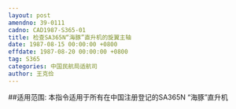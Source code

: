 ```yaml
---
layout: post
amendno: 39-0111
cadno: CAD1987-S365-01
title: 检查SA365N“海豚”直升机的旋翼主轴
date: 1987-08-15 00:00:00 +0800
effdate: 1987-08-20 00:00:00 +0800
tag: S365
categories: 中国民航局适航司
author: 王克俭
---
```


##适用范围:
本指令适用于所有在中国注册登记的SA365N “海豚”直升机

